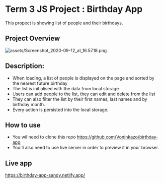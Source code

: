 # Term 3 JS Project : Birthday App

This propect is showing list of people and their birthdays.

## Project Overview
![assets/Screenshot_2020-09-12_at_16.57.18.png](assets/Screenshot_2020-09-12_at_16.57.18.png)

## Description:

- When loading, a list of people is displayed on the page and sorted by the nearest future birthday
- The list is initialised with the data from local storage
- Users can add people to the list, they can edit and delete from the list
- They can also filter the list by their first names, last names and by birthday month.
- Every action is persisted into the local storage.


## How to use

- You wil need to clone this repo https://github.com/Voninkazo/birthday-app
- You'll also need to use live server in order to preview it in your browser.

## Live app

https://birthday-app-sandy.netlify.app/
